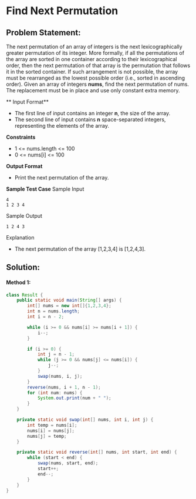 # Find Next Permutation

## Problem Statement:

The next  permutation of an array of integers is the next lexicographically greater permutation of its integer. More formally, if all the permutations of the array are sorted in one container according to their lexicographical order, then the next permutation of that array is the permutation that follows it in the sorted container. If such arrangement is not possible, the array must be rearranged as the lowest possible order (i.e., sorted in ascending order). Given an array of integers **nums**, find the next permutation of nums. The replacement must be in place and use only constant extra memory.

** Input Format**
- The first line of input contains an integer **n**, the size of the array.
- The second line of input contains **n** space-separated integers, representing the elements of the array.

**Constraints**
- 1 <= nums.length <= 100
- 0 <= nums[i] <= 100

**Output Format**
- Print the next permutation of the array.

**Sample Test Case**
Sample Input
```
4
1 2 3 4
```

Sample Output
```
1 2 4 3
```

Explanation
- The next permutation of the array [1,2,3,4] is [1,2,4,3].

## Solution:

#### Method 1:
```java
class Result {
    public static void main(String[] args) {
        int[] nums = new int[]{1,2,3,4};
        int n = nums.length;
        int i = n - 2;

        while (i >= 0 && nums[i] >= nums[i + 1]) {
            i--;
        }

        if (i >= 0) {
            int j = n - 1;
            while (j >= 0 && nums[j] <= nums[i]) {
                j--;
            }
            swap(nums, i, j);
        }
        reverse(nums, i + 1, n - 1);
        for (int num: nums) {
            System.out.print(num + " ");
        }
    }

    private static void swap(int[] nums, int i, int j) {
        int temp = nums[i];
        nums[i] = nums[j];
        nums[j] = temp;
    }

    private static void reverse(int[] nums, int start, int end) {
        while (start < end) {
            swap(nums, start, end);
            start++;
            end--;
        }
    }
}
```